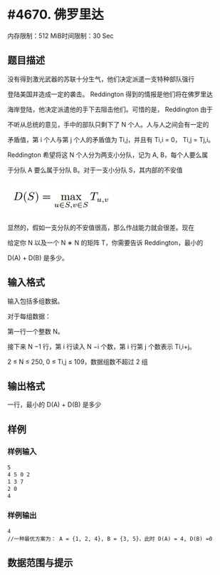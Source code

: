 # #4670. 佛罗里达

内存限制：512 MiB时间限制：30 Sec

## 题目描述

没有得到激光武器的苏联十分生气，他们决定派遣一支特种部队强行

登陆美国并造成一定的袭击。 Reddington 得到的情报是他们将在佛罗里达

海岸登陆，他决定派遣他的手下去阻击他们。可惜的是， Reddington 由于

不听从总统的意见，手中的部队只剩下了 N 个人。人与人之间会有一定的

矛盾值，第 i 个人与第 j 个人的矛盾值为 Ti,j，并且有 Ti,i = 0， Ti,j = Tj,i。

Reddington 希望将这 N 个人分为两支小分队，记为 A, B，每个人要么属

于分队 A 要么属于分队 B。对于一支小分队 S，其内部的不安值

![](upload/201608/1111(1).png)

显然的，假如一支分队的不安值很高，那么作战能力就会很差。现在

给定你 N 以及一个 N &lowast; N 的矩阵 T，你需要告诉 Reddington，最小的

D(A) + D(B) 是多少。

## 输入格式

输入包括多组数据。

对于每组数据：

第一行一个整数 N。

接下来 N &minus;1 行，第 i 行读入 N &minus;i 个数，第 i 行第 j 个数表示 Ti,i+j。

2 &le; N &le; 250, 0 &le; Ti,j &le; 109，数据组数不超过 2 组

## 输出格式

一行，最小的 D(A) + D(B) 是多少

## 样例

### 样例输入

    
    5
    4 5 0 2
    1 3 7
    2 0
    4
    

### 样例输出

    
    4
    //一种最优方案为： A = {1, 2, 4}, B = {3, 5}，此时 D(A) = 4, D(B) =0
    

## 数据范围与提示
